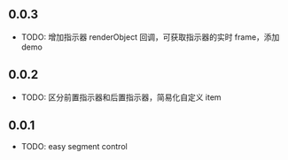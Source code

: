 ## 0.0.3

- TODO: 增加指示器 renderObject 回调，可获取指示器的实时 frame，添加 demo

## 0.0.2

- TODO: 区分前置指示器和后置指示器，简易化自定义 item

## 0.0.1

- TODO: easy segment control
